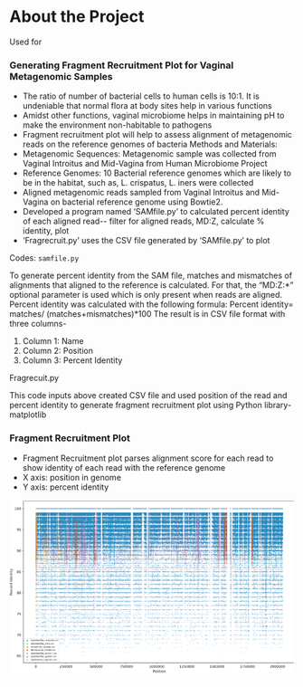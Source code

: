 # About the Project

Used for 
### Generating Fragment Recruitment Plot for Vaginal Metagenomic Samples

-	The ratio of number of bacterial cells to human cells is 10:1. It is undeniable that normal flora at body sites help in various functions
-	Amidst other functions, vaginal microbiome helps in maintaining pH to make the environment non-habitable to pathogens 
-	Fragment recruitment plot will help to assess alignment of metagenomic reads on the reference genomes of bacteria
Methods and Materials:
-	Metagenomic Sequences: Metagenomic sample was collected from Vaginal Introitus and Mid-Vagina from Human Microbiome Project
-	Reference Genomes: 10 Bacterial reference genomes which are likely to be in the habitat, such as, L. crispatus, L. iners were collected
-	Aligned metagenomic reads sampled from Vaginal Introitus and Mid- Vagina on bacterial reference genome using Bowtie2. 
-	Developed a program named ‘SAMfile.py’ to calculated percent identity of each aligned read-- filter for aligned reads, MD:Z, calculate % identity, plot
-	‘Fragrecruit.py’ uses the CSV file generated by ‘SAMfile.py’ to plot

Codes: `samfile.py`

To generate percent identity from the SAM file, matches and mismatches of alignments that aligned to the reference is calculated. For that, the “MD:Z:*” optional parameter is used which is only present when reads are aligned. Percent identity was calculated with the following formula:
Percent identity= matches/ (matches+mismatches)*100
The result is in CSV file format with three columns- 
1.	Column 1: Name
2.	Column 2: Position
3.	Column 3: Percent Identity

Fragrecuit.py

This code inputs above created CSV file and used position of the read and percent identity to generate fragment recruitment plot using Python library- matplotlib

### Fragment Recruitment Plot
-	Fragment Recruitment plot parses alignment score for each read to show identity of each read with the reference genome
-	X axis: position in genome
-	Y axis: percent identity

![Project Brief 1](P1.png "Project Brief 1")



